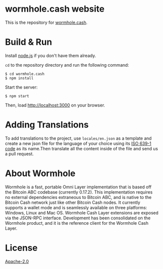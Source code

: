 # wormhole.cash website

This is the repository for [wormhole.cash](http://wormhole.cash).


# Build & Run
 Install [node.js](https://nodejs.org) if you don't have them already.
 
 `cd` to the repository directory and run the following command:

```
$ cd wormhole.cash
$ npm install
```
Start the server: 
 
```
$ npm start
```
Then, load [http://localhost:3000](http://localhost:3000) on your browser.



# Adding Translations
To add translations to the project, use `locales/en.json` as a template and create a new json file for the language of your choice using its [ISO 639-1 code](http://www.loc.gov/standards/iso639-2/php/code_list.php) as its name.Then translate all the content inside of the file and send us a pull request.

# About Wormhole
Wormhole is a fast, portable Omni Layer implementation that is based off the Bitcoin ABC codebase (currently 0.17.2). This implementation requires no external dependencies extraneous to Bitcoin ABC, and is native to the Bitcoin Cash network just like other Bitcoin Cash nodes. It currently supports a wallet mode and is seamlessly available on three platforms: Windows, Linux and Mac OS. Wormhole Cash Layer extensions are exposed via the JSON-RPC interface. Development has been consolidated on the Wormhole product, and it is the reference client for the Wormhole Cash Layer.

# License
[Apache-2.0](./LICENSE)




